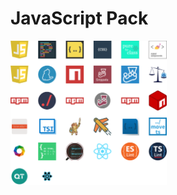 # JavaScript Pack

[<img width="250" src="image/js-cover.png" />][javascript]

[javascript]: https://marketplace.visualstudio.com/items?itemName=bcakyz.frontend-pack-js